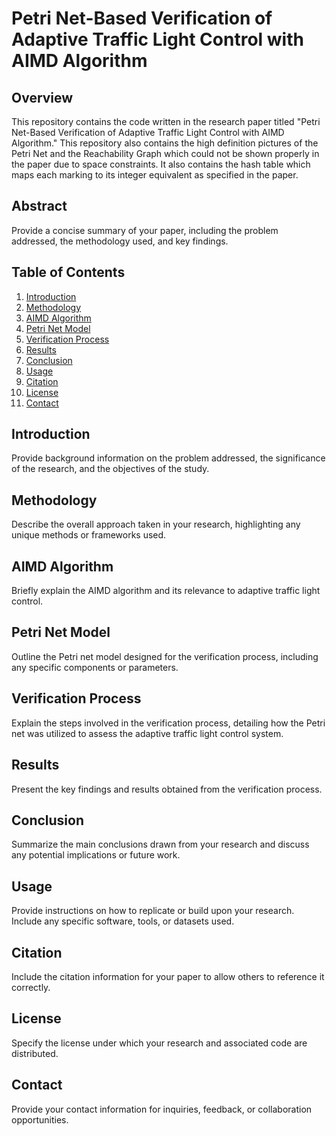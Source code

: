 # Petri Net-Based Verification of Adaptive Traffic Light Control with AIMD Algorithm

## Overview

This repository contains the code written in the research paper titled "Petri Net-Based Verification of Adaptive Traffic Light Control with AIMD Algorithm." This repository also contains the high definition pictures of the Petri Net and the Reachability Graph which could not be shown properly in the paper due to space constraints. It also contains the hash table which maps each marking to its integer equivalent as specified in the paper.


## Abstract

Provide a concise summary of your paper, including the problem addressed, the methodology used, and key findings.

## Table of Contents

1. [Introduction](#introduction)
2. [Methodology](#methodology)
3. [AIMD Algorithm](#aimd-algorithm)
4. [Petri Net Model](#petri-net-model)
5. [Verification Process](#verification-process)
6. [Results](#results)
7. [Conclusion](#conclusion)
8. [Usage](#usage)
9. [Citation](#citation)
10. [License](#license)
11. [Contact](#contact)

## Introduction

Provide background information on the problem addressed, the significance of the research, and the objectives of the study.

## Methodology

Describe the overall approach taken in your research, highlighting any unique methods or frameworks used.

## AIMD Algorithm

Briefly explain the AIMD algorithm and its relevance to adaptive traffic light control.

## Petri Net Model

Outline the Petri net model designed for the verification process, including any specific components or parameters.

## Verification Process

Explain the steps involved in the verification process, detailing how the Petri net was utilized to assess the adaptive traffic light control system.

## Results

Present the key findings and results obtained from the verification process.

## Conclusion

Summarize the main conclusions drawn from your research and discuss any potential implications or future work.

## Usage

Provide instructions on how to replicate or build upon your research. Include any specific software, tools, or datasets used.

## Citation

Include the citation information for your paper to allow others to reference it correctly.

## License

Specify the license under which your research and associated code are distributed.

## Contact

Provide your contact information for inquiries, feedback, or collaboration opportunities.
